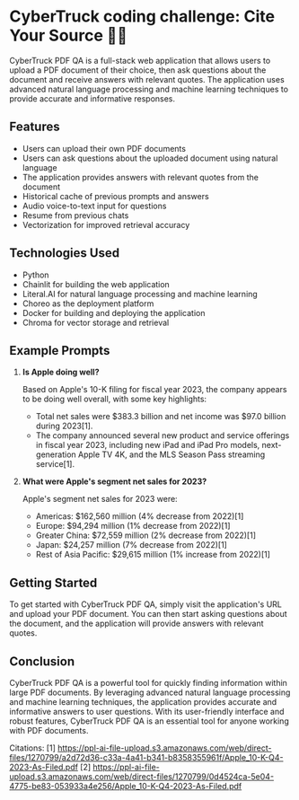 # CyberTruck coding challenge: Cite Your Source 🚀🤖

CyberTruck PDF QA is a full-stack web application that allows users to upload a PDF document of their choice, then ask questions about the document and receive answers with relevant quotes. The application uses advanced natural language processing and machine learning techniques to provide accurate and informative responses.

## Features

- Users can upload their own PDF documents
- Users can ask questions about the uploaded document using natural language
- The application provides answers with relevant quotes from the document
- Historical cache of previous prompts and answers
- Audio voice-to-text input for questions
- Resume from previous chats
- Vectorization for improved retrieval accuracy

## Technologies Used

- Python
- Chainlit for building the web application
- Literal.AI for natural language processing and machine learning
- Choreo as the deployment platform
- Docker for building and deploying the application
- Chroma for vector storage and retrieval

## Example Prompts

1. **Is Apple doing well?**

   Based on Apple's 10-K filing for fiscal year 2023, the company appears to be doing well overall, with some key highlights:

   - Total net sales were $383.3 billion and net income was $97.0 billion during 2023[1].
   - The company announced several new product and service offerings in fiscal year 2023, including new iPad and iPad Pro models, next-generation Apple TV 4K, and the MLS Season Pass streaming service[1].


2. **What were Apple's segment net sales for 2023?**

   Apple's segment net sales for 2023 were:

   - Americas: $162,560 million (4% decrease from 2022)[1]
   - Europe: $94,294 million (1% decrease from 2022)[1]
   - Greater China: $72,559 million (2% decrease from 2022)[1]
   - Japan: $24,257 million (7% decrease from 2022)[1]
   - Rest of Asia Pacific: $29,615 million (1% increase from 2022)[1]

## Getting Started

To get started with CyberTruck PDF QA, simply visit the application's URL and upload your PDF document. You can then start asking questions about the document, and the application will provide answers with relevant quotes.

## Conclusion

CyberTruck PDF QA is a powerful tool for quickly finding information within large PDF documents. By leveraging advanced natural language processing and machine learning techniques, the application provides accurate and informative answers to user questions. With its user-friendly interface and robust features, CyberTruck PDF QA is an essential tool for anyone working with PDF documents.

Citations:
[1] https://ppl-ai-file-upload.s3.amazonaws.com/web/direct-files/1270799/a2d72d36-c33a-4a41-b341-b8358355961f/Apple_10-K-Q4-2023-As-Filed.pdf
[2] https://ppl-ai-file-upload.s3.amazonaws.com/web/direct-files/1270799/0d4524ca-5e04-4775-be83-053933a4e256/Apple_10-K-Q4-2023-As-Filed.pdf

